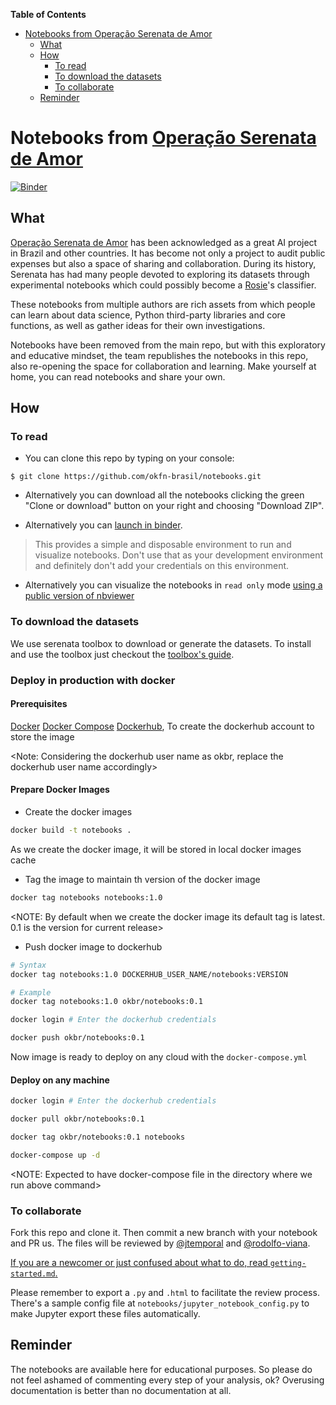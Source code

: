 <!-- START doctoc generated TOC please keep comment here to allow auto update -->
<!-- DON'T EDIT THIS SECTION, INSTEAD RE-RUN doctoc TO UPDATE -->
**Table of Contents**

- [Notebooks from Operação Serenata de Amor](#notebooks-from-opera%C3%A7%C3%A3o-serenata-de-amor)
  - [What](#what)
  - [How](#how)
    - [To read](#to-read)
    - [To download the datasets](#to-download-the-datasets)
    - [To collaborate](#to-collaborate)
  - [Reminder](#reminder)

<!-- END doctoc generated TOC please keep comment here to allow auto update -->

# Notebooks from [Operação Serenata de Amor](https://github.com/okfn-brasil/serenata-de-amor)

[![Binder](https://mybinder.org/badge.svg)](https://mybinder.org/v2/gh/okfn-brasil/notebooks/master?filepath=notebooks)

## What

[Operação Serenata de Amor](https://github.com/okfn-brasil/serenata-de-amor) has been acknowledged as a great AI project in Brazil and other countries. It has become not only a project to audit public expenses but also a space of sharing and collaboration. During its history, Serenata has had many people devoted to exploring its datasets through experimental notebooks which could possibly become a [Rosie](https://github.com/okfn-brasil/serenata-de-amor/blob/master/rosie/README.md)'s classifier.

These notebooks from multiple authors are rich assets from which people can learn about data science, Python third-party libraries and core functions, as well as gather ideas for their own investigations.

Notebooks have been removed from the main repo, but with this exploratory and educative mindset, the team republishes the notebooks in this repo, also re-opening the space for collaboration and learning. Make yourself at home, you can read notebooks and share your own.

## How

### To read

* You can clone this repo by typing on your console:

```
$ git clone https://github.com/okfn-brasil/notebooks.git
```

* Alternatively you can download all the notebooks clicking the green "Clone or download" button on your right and choosing "Download ZIP".

* Alternatively you can [launch in binder](https://mybinder.org/v2/gh/okfn-brasil/notebooks/master?filepath=notebooks).
> This provides a simple and disposable environment to run and visualize notebooks. Don't use that as your development environment and definitely don't add your credentials on this environment.

* Alternatively you can visualize the notebooks in `read only` mode [using a public version of nbviewer](https://nbviewer.jupyter.org/github/okfn-brasil/notebooks/tree/master/)

### To download the datasets

We use serenata toolbox to download or generate the datasets. To install and use the toolbox just checkout the [toolbox's guide](https://github.com/okfn-brasil/serenata-toolbox#serenata-de-amor-toolbox).

### Deploy in production with docker

#### Prerequisites

[Docker](https://docs.docker.com/install/linux/docker-ce/ubuntu/)
[Docker Compose](https://docs.docker.com/compose/install/)
[Dockerhub](https://hub.docker.com/), To create the dockerhub account to store the image

<Note: Considering the dockerhub user name as  okbr, replace the dockerhub user name accordingly>

#### Prepare Docker Images

- Create the docker images

```bash
docker build -t notebooks .
```

As we create the docker image, it will be stored in local docker images cache

- Tag the image to maintain th version of the docker image

```bash
docker tag notebooks notebooks:1.0
```

<NOTE: By default when we create the docker image its default tag is latest. 0.1 is the version for current release>

- Push docker image to dockerhub

```bash
# Syntax
docker tag notebooks:1.0 DOCKERHUB_USER_NAME/notebooks:VERSION

# Example
docker tag notebooks:1.0 okbr/notebooks:0.1

docker login # Enter the dockerhub credentials

docker push okbr/notebooks:0.1
```

Now image is ready to deploy on any cloud with the `docker-compose.yml`

#### Deploy on any machine

```bash
docker login # Enter the dockerhub credentials

docker pull okbr/notebooks:0.1

docker tag okbr/notebooks:0.1 notebooks

docker-compose up -d
```

<NOTE: Expected to have docker-compose file in the directory where we run above command>

### To collaborate

Fork this repo and clone it. Then commit a new branch with your notebook and PR us. The files will be reviewed by [@jtemporal](https://github.com/jtemporal) and [@rodolfo-viana](https://github.com/rodolfo-viana).

[If you are a newcomer or just confused about what to do, read `getting-started.md`.](https://github.com/okfn-brasil/notebooks/blob/master/getting-started.md)

Please remember to export a `.py` and `.html` to facilitate the review process. There's a sample config file at `notebooks/jupyter_notebook_config.py` to make Jupyter export these files automatically.

## Reminder

The notebooks are available here for educational purposes. So please do not feel ashamed of commenting every step of your analysis, ok? Overusing documentation is better than no documentation at all.
